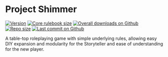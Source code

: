 # Project Shimmer
[![Version](https://img.shields.io/github/release/iansannar/shimmer)](https://github.com/iansannar/shimmer/releases)
[![Core rulebook size](https://img.shields.io/github/size/iansannar/shimmer?label=pdf%20size&style=flat)](https://github.com/iansannar/shimmer/releases/downloads)
[![Overall downloads on Github](https://img.shields.io/github/downloads/iansannar/shimmer/total?style=flat)](https://github.com/iansannar/shimmer)
[![Repo size](https://img.shields.io/github/repo-size/iansannar/shimmer)](https://github.com/iansannar/shimmer/blob/master)
[![Last commit on Github](https://img.shields.io/github/last-commit/iansannar/shimmer?style=flat)](https://github.com/iansannar/shimmer/commits/master)

A table-top roleplaying game with simple underlying rules, allowing easy DIY expansion and modularity for the Storyteller and ease of understanding for the new player.
